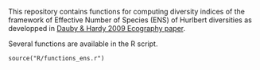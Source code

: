 This repository contains functions for computing diversity indices of
the framework of Effective Number of Species (ENS) of Hurlbert
diversities as developped in [Dauby & Hardy 2009 Ecography
paper](https://onlinelibrary.wiley.com/doi/full/10.1111/j.1600-0587.2011.06860.x).

Several functions are available in the R script.

    source("R/functions_ens.r")
